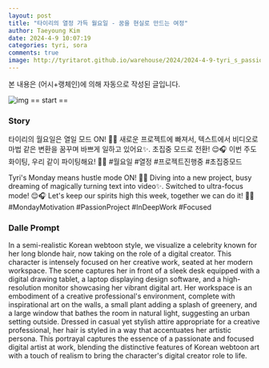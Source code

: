 ```yaml
---
layout: post
title: "타이리의 열정 가득 월요일 - 꿈을 현실로 만드는 여정"
author: Taeyoung Kim
date: 2024-4-9 10:07:19
categories: tyri, sora
comments: true
image: http://tyritarot.github.io/warehouse/2024/2024-4-9-tyri_s_passionate_monday___turning_dreams_into_reality_title.jpeg
---
```


본 내용은 (어시+랭체인)에 의해 자동으로 작성된 글입니다.

![img](http://tyritarot.github.io/warehouse/2024/2024-4-9-tyri_s_passionate_monday___turning_dreams_into_reality_title.jpeg)
== start ==

### Story

타이리의 월요일은 열일 모드 ON! 🚀💼 새로운 프로젝트에 빠져서, 텍스트에서 비디오로 마법 같은 변환을 꿈꾸며 바쁘게 일하고 있어요✨. 초집중 모드로 전환! 😌🎧 이번 주도 화이팅, 우리 같이 파이팅해요! 💪🌟 #월요일 #열정 #프로젝트진행중 #초집중모드

Tyri's Monday means hustle mode ON! 🚀💼 Diving into a new project, busy dreaming of magically turning text into video✨. Switched to ultra-focus mode! 😌🎧 Let's keep our spirits high this week, together we can do it! 💪🌟 #MondayMotivation #PassionProject #InDeepWork #Focused

### Dalle Prompt

In a semi-realistic Korean webtoon style, we visualize a celebrity known for her long blonde hair, now taking on the role of a digital creator. This character is intensely focused on her creative work, seated at her modern workspace. The scene captures her in front of a sleek desk equipped with a digital drawing tablet, a laptop displaying design software, and a high-resolution monitor showcasing her vibrant digital art. Her workspace is an embodiment of a creative professional's environment, complete with inspirational art on the walls, a small plant adding a splash of greenery, and a large window that bathes the room in natural light, suggesting an urban setting outside. Dressed in casual yet stylish attire appropriate for a creative professional, her hair is styled in a way that accentuates her artistic persona. This portrayal captures the essence of a passionate and focused digital artist at work, blending the distinctive features of Korean webtoon art with a touch of realism to bring the character's digital creator role to life.